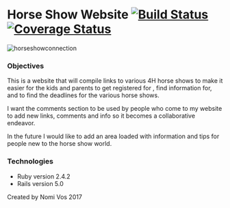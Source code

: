 # Horse Show Website  [![Build Status](https://travis-ci.org/nomi811/horseshowconnection.svg?branch=master)](https://travis-ci.org/nomi811/horseshowconnection)  [![Coverage Status](https://coveralls.io/repos/github/nomi811/horseshowconnection/badge.svg)](https://coveralls.io/github/nomi811/horseshowconnection)

![horseshowconnection](https://user-images.githubusercontent.com/17016297/31358732-6f516b90-ad0c-11e7-8c89-1067b3f1fc72.png)

### Objectives
This is a website that will compile links to various 4H horse shows to make it easier for the kids and parents to get registered for , find information for, and to find the deadlines for the various horse shows.

I want the comments section to be used by people who come to my website to add new links, comments and info so it becomes a collaborative endeavor.

In the future I would like to add an area loaded with information and tips for people new to the horse show world.

### Technologies

* Ruby version 2.4.2
* Rails version 5.0

Created by Nomi Vos 2017
